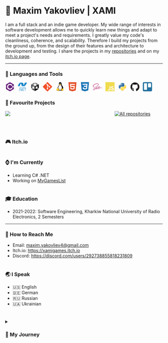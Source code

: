 # 🌌 Maxim Yakovliev | XAMI

I am a full stack and an indie game developer. My wide range of interests in software development allows me to quickly learn new things and adapt to meet a project's needs and requirements. I greatly value my code's cleanliness, coherence, and scalability. Therefore I build my projects from the ground up, from the design of their features and architecture to development and testing. I share the projects in my [repositories](https://github.com/xxamii?tab=repositories) and on my [itch.io page](https://xamigames.itch.io).

---

### 💼 Languages and Tools

<img align="left" alt="CSharp" width="30px" style="padding-right:10px;" src="https://github.com/devicons/devicon/blob/v2.15.1/icons/csharp/csharp-plain.svg"/>
<img align="left" alt="Dot Net" width="30px" style="padding-right:10px;" src="https://github.com/devicons/devicon/blob/v2.15.1/icons/dot-net/dot-net-plain-wordmark.svg"/>
<img align="left" alt="Unity" width="30px" style="padding-right:10px;" src="https://github.com/devicons/devicon/blob/v2.15.1/icons/unity/unity-original.svg"/>
<img align="left" alt="Git" width="30px" style="padding-right:10px;" src="https://github.com/devicons/devicon/blob/v2.15.1/icons/git/git-original.svg" />
<img align="left" alt="Linux" width="30px" style="padding-right:10px;" src="https://github.com/devicons/devicon/blob/v2.15.1/icons/linux/linux-original.svg" />
<img align="left" alt="HTML" width="30px" style="padding-right:10px;" src="https://github.com/devicons/devicon/blob/v2.15.1/icons/html5/html5-plain.svg" />
<img align="left" alt="CSS" width="30px" style="padding-right:10px;" src="https://github.com/devicons/devicon/blob/v2.15.1/icons/css3/css3-plain.svg" />
<img align="left" alt="CSS" width="30px" style="padding-right:10px;" src="https://github.com/devicons/devicon/blob/v2.15.1/icons/sass/sass-original.svg" />
<img align="left" alt="JavaScript" width="30px" style="padding-right:10px;" src="https://github.com/devicons/devicon/blob/v2.15.1/icons/javascript/javascript-plain.svg" />
<img align="left" alt="Python" width="30px" style="padding-right:10px;" src="https://github.com/devicons/devicon/blob/v2.15.1/icons/python/python-original.svg" />
<img align="left" alt="GitHub" width="30px" style="padding-right:10px;" src="https://github.com/devicons/devicon/blob/v2.15.1/icons/github/github-original.svg" />
<img align="left" alt="Trello" width="30px" style="padding-right:10px;" src="https://github.com/devicons/devicon/blob/v2.15.1/icons/trello/trello-plain.svg" />
<br />

#

### 🔭 Favourite Projects

<p align="left">
  <a href="https://github.com/xxamii/MyGamesList">
    <img width="350px" align="left" src="https://github-readme-stats.vercel.app/api/pin/?username=xxamii&repo=mygameslist&theme=tokyonight" />
  </a>
</p>

<a href="https://github.com/xxamii?tab=repositories"><img alt="All repositories" title="All repositories" src="https://custom-icon-badges.demolab.com/badge/-Click%20Here%20For%20All%20My%20Repos-1A1B27?style=for-the-badge&logoColor=white&logo=repo"></a>

<br />

#

### 🎮 Itch.io

#

### ⌚ I'm Currently

- Learning C# .NET
- Working on [MyGamesList](https://github.com/xxamii/MyGamesList)

#

### 🎓 Education

- 2021-2022: Software Engineering, Kharkiw National University of Radio Electronics, 2 Semesters

---

### 🐚 How to Reach Me

- Email: <maxim.yakovliev4@gmail.com>
- Itch.io: <https://xamigames.itch.io>
- Discord: <https://discord.com/users/292738855818231809>

#

### 🌏 I Speak

- 🇺🇸 English
- 🇩🇪 German
- 🇷🇺 Russian
- 🇺🇦 Ukrainian

#
<details>
  <summary><h3>🚠 My Journey</h3></summary>
</details>
